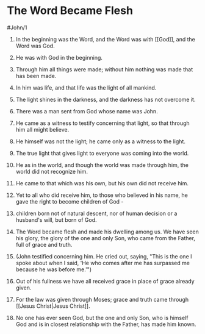 # The Word Became Flesh
#John/1
1. In the beginning was the Word, and the Word was with [[God]], and the Word was God.
2. He was with God in the beginning.
3. Through him all things were made; without him nothing was made that has been made.
4. In him was life, and that life was the light of all mankind.
5. The light shines in the darkness, and the darkness has not overcome it.

6. There was a man sent from God whose name was John.
7. He came as a witness to testify concerning that light, so that through him all might believe.
8. He himself was not the light; he came only as a witness to the light.

9. The true light that gives light to everyone was coming into the world.
10. He as in the world, and though the world was made through him, the world did not recognize him.
11. He came to that which was his own, but his own did not receive him. 
12. Yet to all who did receive him, to those who believed in his name, he gave the right to become children of God -
13. children born not of natural descent, nor of human decision or a husband's will, but born of God.

14. The Word became flesh and made his dwelling among us. We have seen his glory, the glory of the one and only Son, who came from the Father, full of grace and truth.

15. (John testified concerning him. He cried out, saying, "This is the one I spoke about when I said, 'He who comes after me has surpassed me because he was before me.'")
16. Out of his fullness we have all received grace in place of grace already given.
17. For the law was given through Moses; grace and truth came through [[Jesus Christ|Jesus Christ]].
18. No one has ever seen God, but the one and only Son, who is himself God and is in closest relationship with the Father, has made him known.